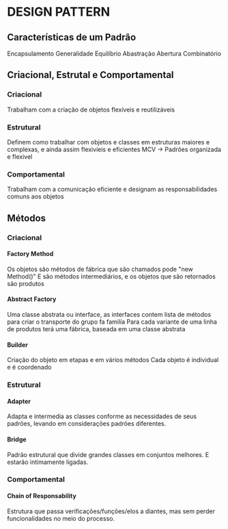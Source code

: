 # DESIGN PATTERN

## Características de um Padrão

Encapsulamento
Generalidade
Equilíbrio
Abastração
Abertura
Combinatório

## Criacional, Estrutal e Comportamental

### Criacional

Trabalham com a criação de objetos flexíveis e reutilizáveis

### Estrutural

Definem como trabalhar com objetos e classes em estruturas maiores e complexas, e ainda assim flexivíeis e eficientes
MCV -> Padrões organizada e flexivel

### Comportamental

Trabalham com a comunicação eficiente e designam as responsabilidades comuns aos objetos

## Métodos

### Criacional

#### Factory Method

Os objetos são métodos de fábrica que são chamados pode "new Method()"
E são métodos intermediários, e os objetos que são retornados são produtos

#### Abstract Factory

Uma classe abstrata ou interface, as interfaces contem lista de métodos para criar o transporte do grupo fa familía
Para cada variante de uma linha de produtos terá uma fábrica, baseada em uma classe abstrata

#### Builder

Criação do objeto em etapas e em vários métodos
Cada objeto é individual e é coordenado

### Estrutural

#### Adapter

Adapta e intermedia as classes conforme as necessidades de seus padrões, levando em considerações padrões diferentes.

#### Bridge

Padrão estrutural que divide grandes classes em conjuntos melhores. E estarão intimamente ligadas.

### Comportamental

#### Chain of Responsability

Estrutura que passa verificações/funções/elos a diantes, mas sem perder funcionalidades no meio do processo.
